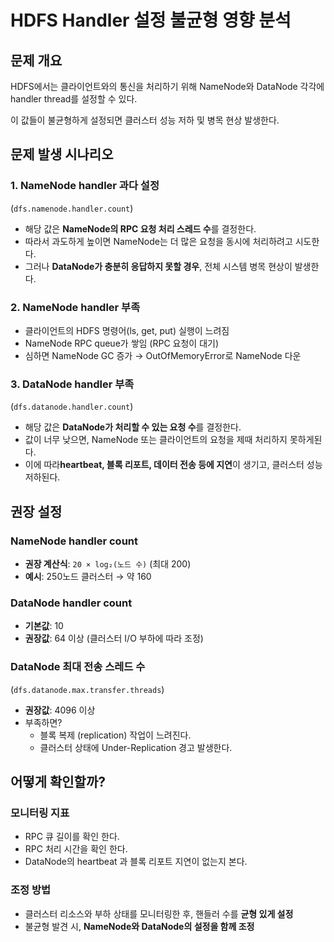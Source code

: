 
# HDFS Handler 설정 불균형 영향 분석

## 문제 개요
HDFS에서는 클라이언트와의 통신을 처리하기 위해 NameNode와 DataNode 각각에 handler thread를 설정할 수 있다.

이 값들이 불균형하게 설정되면 클러스터 성능 저하 및 병목 현상 발생한다.

## 문제 발생 시나리오
### 1. NameNode handler 과다 설정 
(`dfs.namenode.handler.count`)
- 해당 값은 **NameNode의 RPC 요청 처리 스레드 수**를 결정한다.
- 따라서 과도하게 높이면 NameNode는 더 많은 요청을 동시에 처리하려고 시도한다.
- 그러나 **DataNode가 충분히 응답하지 못할 경우**, 전체 시스템 병목 현상이 발생한다.

### 2. NameNode handler 부족
- 클라이언트의 HDFS 명령어(ls, get, put) 실행이 느려짐
- NameNode RPC queue가 쌓임 (RPC 요청이 대기)
- 심하면 NameNode GC 증가 → OutOfMemoryError로 NameNode 다운

### 3. DataNode handler 부족 
(`dfs.datanode.handler.count`)
- 해당 값은 **DataNode가 처리할 수 있는 요청 수**를 결정한다.
- 값이 너무 낮으면, NameNode 또는 클라이언트의 요청을 제때 처리하지 못하게된다.
- 이에 따라**heartbeat, 블록 리포트, 데이터 전송 등에 지연**이 생기고, 클러스터 성능 저하된다.

## 권장 설정
### NameNode handler count
- **권장 계산식**: `20 × log₂(노드 수)` (최대 200)
- **예시**: 250노드 클러스터 → 약 160

### DataNode handler count
- **기본값**: 10
- **권장값**: 64 이상 (클러스터 I/O 부하에 따라 조정)

### DataNode 최대 전송 스레드 수 
(`dfs.datanode.max.transfer.threads`)
- **권장값**: 4096 이상
- 부족하면? 
  - 블록 복제 (replication) 작업이 느려진다.
  - 클러스터 상태에 Under-Replication 경고 발생한다.

## 어떻게 확인할까?

### 모니터링 지표
- RPC 큐 길이를 확인 한다.
- RPC 처리 시간을 확인 한다.
- DataNode의 heartbeat 과 블록 리포트 지연이 없는지 본다.

### 조정 방법
- 클러스터 리소스와 부하 상태를 모니터링한 후, 핸들러 수를 **균형 있게 설정**
- 불균형 발견 시, **NameNode와 DataNode의 설정을 함께 조정**
